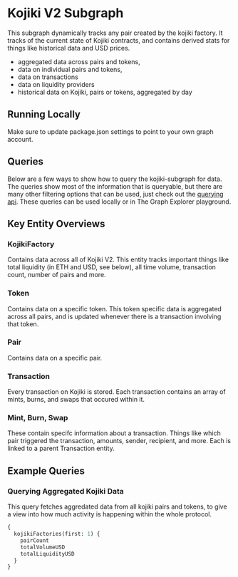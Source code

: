 # Kojiki V2 Subgraph

This subgraph dynamically tracks any pair created by the kojiki factory. It tracks of the current state of Kojiki contracts, and contains derived stats for things like historical data and USD prices.

- aggregated data across pairs and tokens,
- data on individual pairs and tokens,
- data on transactions
- data on liquidity providers
- historical data on Kojiki, pairs or tokens, aggregated by day

## Running Locally

Make sure to update package.json settings to point to your own graph account.

## Queries

Below are a few ways to show how to query the kojiki-subgraph for data. The queries show most of the information that is queryable, but there are many other filtering options that can be used, just check out the [querying api](https://thegraph.com/docs/graphql-api). These queries can be used locally or in The Graph Explorer playground.

## Key Entity Overviews

### KojikiFactory

Contains data across all of Kojiki V2. This entity tracks important things like total liquidity (in ETH and USD, see below), all time volume, transaction count, number of pairs and more.

### Token

Contains data on a specific token. This token specific data is aggregated across all pairs, and is updated whenever there is a transaction involving that token.

### Pair

Contains data on a specific pair.

### Transaction

Every transaction on Kojiki is stored. Each transaction contains an array of mints, burns, and swaps that occured within it.

### Mint, Burn, Swap

These contain specifc information about a transaction. Things like which pair triggered the transaction, amounts, sender, recipient, and more. Each is linked to a parent Transaction entity.

## Example Queries

### Querying Aggregated Kojiki Data

This query fetches aggredated data from all kojiki pairs and tokens, to give a view into how much activity is happening within the whole protocol.

```graphql
{
  kojikiFactories(first: 1) {
    pairCount
    totalVolumeUSD
    totalLiquidityUSD
  }
}
```
